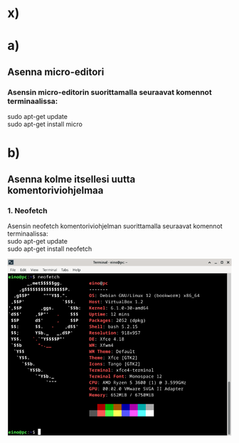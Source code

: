 # x)

# a)
## Asenna micro-editori
### Asensin micro-editorin suorittamalla seuraavat komennot terminaalissa:  
sudo apt-get update  
sudo apt-get install micro  

# b)
## Asenna kolme itsellesi uutta komentoriviohjelmaa  
### 1. Neofetch
   Asensin neofetch komentoriviohjelman suorittamalla seuraavat komennot terminaalissa:  
   sudo apt-get update  
   sudo apt-get install neofetch  
   
<img src="https://raw.githubusercontent.com/aivase/linux-palvelimet/main/neofetch.png" alt="Neofetch Screenshot" width="650">

